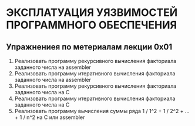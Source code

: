 # ЭКСПЛАТУАЦИЯ УЯЗВИМОСТЕЙ ПРОГРАММНОГО ОБЕСПЕЧЕНИЯ
## Упражнениея по метериалам лекции 0x01

1) Реализовать программу рекурсивного вычисления факториала заданного числа на assembler
2) Реализовать программу итеративного вычисления факториала заданного числа на assembler
3) Реализовать программу рекурсивного вычисления факториала заданного числа на C
4) Реализовать программу итеративного вычисления факториала заданного числа на C
5) Реализовать программу вычисления суммы ряда 1 / 1^2 + 1 / 2^2 + ... + 1 / n^2 на С или assembler  